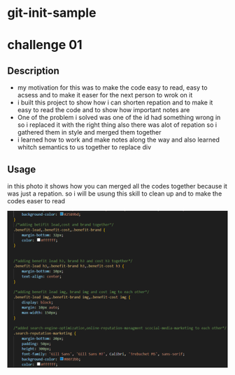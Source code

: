 # git-init-sample
# challenge 01

## Description

- my motivation for this was to make the code easy to read, easy to acsess and to make it easer for the next person to wrok on it
- i built this project to show how i can shorten repation and to make it easy to read the code and to show how important notes are 
- One of the problem i solved was one of the id had something wrong in so i replaced it with the right thing also there was alot of repation 
so i gathered them in style and merged them together
- i learned how to work and make notes along the way and also learned whitch semantics to us together to replace div


## Usage

in this photo it shows how you can merged all the codes together because it was just a repation. so i will be usung this skill to clean up and to make the codes easer to read 


![](./assets/images/screenshot.png)



